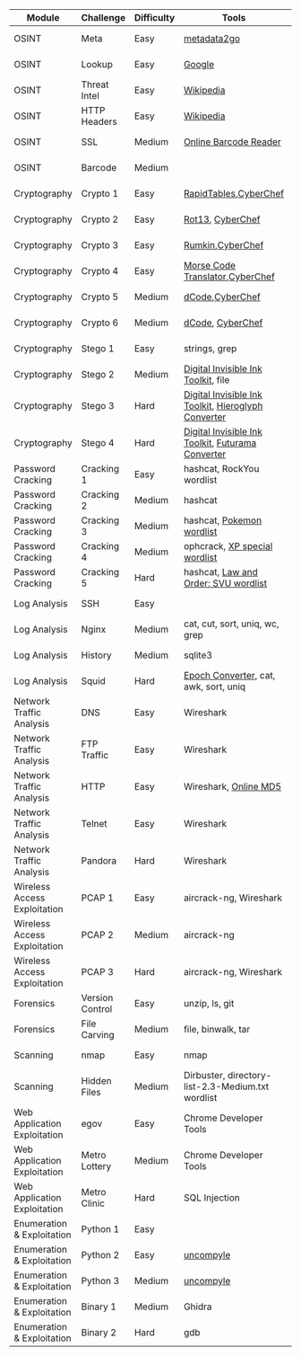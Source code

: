 <table class="tg">
<thead>
  <tr>
    <th class="tg-c3ow">Module</th>
    <th class="tg-c3ow">Challenge</th>
    <th class="tg-c3ow">Difficulty</th>
    <th class="tg-c3ow">Tools</th>
    <th class="tg-c3ow">Guide</th>
  </tr>
</thead>
<tbody>
  <tr>
    <td class="tg-0pky">OSINT</td>
    <td class="tg-0pky">Meta</td>
    <td class="tg-0pky">Easy</td>
    <td class="tg-0pky"><a href="http://metadata2go.com/" target="_blank" rel="noopener noreferrer">metadata2go</a></td>
    <td class="tg-0pky"><a href="https://trove.cyberskyline.com/fccca3812b1a47528f8ab55e1dd7b894">NCL Guide</a></td>
  </tr>
  <tr>
    <td class="tg-0pky">OSINT</td>
    <td class="tg-0pky">Lookup</td>
    <td class="tg-0pky">Easy</td>
    <td class="tg-0pky"><a href="https://www.google.com/" target="_blank" rel="noopener noreferrer">Google</a></td>
    <td class="tg-0pky"><a href="https://trove.cyberskyline.com/beb4674c3c12483bbb9423711690764d">NCL Guide</a></td>
  </tr>
  <tr>
    <td class="tg-0pky">OSINT</td>
    <td class="tg-0pky">Threat Intel</td>
    <td class="tg-0pky">Easy</td>
    <td class="tg-0pky"><a href="https://www.wikipedia.org/" target="_blank" rel="noopener noreferrer">Wikipedia</a></td>
    <td class="tg-0pky"><a href="https://trove.cyberskyline.com/9ed371a52eed4a81a05df34587074326">NCL Guide</a></td>
  </tr>
  <tr>
    <td class="tg-0pky">OSINT</td>
    <td class="tg-0pky">HTTP Headers</td>
    <td class="tg-0pky">Easy</td>
    <td class="tg-0pky"><a href="https://www.wikipedia.org/" target="_blank" rel="noopener noreferrer">Wikipedia</a></td>
    <td class="tg-0pky"><a href="https://trove.cyberskyline.com/0d6e926b2e5b402bacdd6b62cb48e342">NCL Guide</a></td>
  </tr>
  <tr>
    <td class="tg-0pky">OSINT</td>
    <td class="tg-0pky">SSL</td>
    <td class="tg-0pky">Medium</td>
    <td class="tg-0pky"><a href="https://online-barcode-reader.inliteresearch.com/" target="_blank" rel="noopener noreferrer">Online Barcode Reader</a></td>
    <td class="tg-0pky"><a href="https://trove.cyberskyline.com/8835d44ab9914ab98e25c6b2b5999abf">NCL Guide</a></td>
  </tr>
  <tr>
    <td class="tg-0pky">OSINT</td>
    <td class="tg-0pky">Barcode</td>
    <td class="tg-0pky">Medium</td>
    <td class="tg-0pky"></td>
    <td class="tg-0pky"><a href="https://trove.cyberskyline.com/d695b934ae954d30b237eb4e1d81a946">NCL Guide</a></td>
  </tr>
  <tr>
    <td class="tg-0pky">Cryptography</td>
    <td class="tg-0pky">Crypto 1</td>
    <td class="tg-0pky">Easy</td>
    <td class="tg-0pky"><a href="https://www.rapidtables.com/convert/number/hex-to-ascii.html" target="_blank" rel="noopener noreferrer">RapidTables</a>,<a href="https://cyberchef.cyberskyline.com/#recipe=From_Hex('Auto'),%20https://www.base64decode.org/,%20https://www.binaryhexconverter.com/binary-to-ascii-text-converter" target="_blank" rel="noopener noreferrer">CyberChef</a></td>
    <td class="tg-0pky"><a href="https://trove.cyberskyline.com/8964d7b06a234684abffade642838140">NCL Guide</a></td>
  </tr>
  <tr>
    <td class="tg-0pky">Cryptography</td>
    <td class="tg-0pky">Crypto 2</td>
    <td class="tg-0pky">Easy</td>
    <td class="tg-0pky"><a href="https://rot13.com/" target="_blank" rel="noopener noreferrer">Rot13</a>, <a href="https://cyberchef.cyberskyline.com/#recipe=ROT13(true,true,false,13)" target="_blank" rel="noopener noreferrer">CyberChef</a></td>
    <td class="tg-0pky"><a href="https://trove.cyberskyline.com/645f2b9059b04943bfa2c28b02667df5">NCL Guide</a></td>
  </tr>
  <tr>
    <td class="tg-0pky">Cryptography</td>
    <td class="tg-0pky">Crypto 3</td>
    <td class="tg-0pky">Easy</td>
    <td class="tg-0pky"><a href="https://rumkin.com/tools/cipher/atbash/" target="_blank" rel="noopener noreferrer">Rumkin</a>,<a href="https://cyberchef.cyberskyline.com/#recipe=Atbash_Cipher()" target="_blank" rel="noopener noreferrer">CyberChef</a></td>
    <td class="tg-0pky"><a href="https://trove.cyberskyline.com/7fa9781f241c4be49bf0cca9eadc2409">NCL Guide</a></td>
  </tr>
  <tr>
    <td class="tg-0pky">Cryptography</td>
    <td class="tg-0pky">Crypto 4</td>
    <td class="tg-0pky">Easy</td>
    <td class="tg-0pky"><a href="https://morsecode.world/international/translator.html" target="_blank" rel="noopener noreferrer">Morse Code Translator</a>,<a href="https://cyberchef.cyberskyline.com/#recipe=From_Morse_Code('Space','Forward%20slash')" target="_blank" rel="noopener noreferrer">CyberChef</a></td>
    <td class="tg-0pky"><a href="https://trove.cyberskyline.com/346b7cdf8ae246c9b1ce41971d3e1b31">NCL Guide</a></td>
  </tr>
  <tr>
    <td class="tg-0pky">Cryptography</td>
    <td class="tg-0pky">Crypto 5</td>
    <td class="tg-0pky">Medium</td>
    <td class="tg-0pky"><a href="https://www.dcode.fr/rail-fence-cipher" target="_blank" rel="noopener noreferrer">dCode</a>,<a href="https://cyberchef.cyberskyline.com/#recipe=Rail_Fence_Cipher_Decode(3,0)" target="_blank" rel="noopener noreferrer">CyberChef</a></td>
    <td class="tg-0pky"><a href="https://trove.cyberskyline.com/125ced3a43004eef8e467fbc0fbcaa03">NCL Guide</a></td>
  </tr>
  <tr>
    <td class="tg-0pky">Cryptography</td>
    <td class="tg-0pky">Crypto 6</td>
    <td class="tg-0pky">Medium</td>
    <td class="tg-0pky"><a href="https://www.dcode.fr/rail-fence-cipher" target="_blank" rel="noopener noreferrer">dCode</a>, <a href="https://cyberchef.cyberskyline.com/#recipe=Rail_Fence_Cipher_Decode(3,0)" target="_blank" rel="noopener noreferrer">CyberChef</a></td>
    <td class="tg-0pky"><a href="https://trove.cyberskyline.com/c6c704add2e84e6ea6ddad7f2d7668d1">NCL Guide</a></td>
  </tr>
  <tr>
    <td class="tg-0pky">Cryptography</td>
    <td class="tg-0pky">Stego 1</td>
    <td class="tg-0pky">Easy</td>
    <td class="tg-0pky">strings, grep</td>
    <td class="tg-0pky"><a href="https://trove.cyberskyline.com/733a58d8135847bbb08a4a6aacaeb96a">NCL Guide</a></td>
  </tr>
  <tr>
    <td class="tg-0pky">Cryptography</td>
    <td class="tg-0pky">Stego 2</td>
    <td class="tg-0pky">Medium</td>
    <td class="tg-0pky"><a href="https://diit.sourceforge.net/" target="_blank" rel="noopener noreferrer">Digital Invisible Ink Toolkit</a>, file</td>
    <td class="tg-0pky"><a href="https://trove.cyberskyline.com/5133730a17214be3831588652a5ce777">NCL Guide</a></td>
  </tr>
  <tr>
    <td class="tg-0pky">Cryptography</td>
    <td class="tg-0pky">Stego 3</td>
    <td class="tg-0pky">Hard</td>
    <td class="tg-0pky"><a href="https://diit.sourceforge.net/" target="_blank" rel="noopener noreferrer">Digital Invisible Ink Toolkit</a>, <a href="http://discoveringegypt.com/egyptian-hieroglyphic-writing/hieroglyphic-typewriter/" target="_blank" rel="noopener noreferrer">Hieroglyph Converter</a></td>
    <td class="tg-0pky"><a href="https://trove.cyberskyline.com/455a54f0eb444fe399c9b4966a25f1d0">NCL Guide</a></td>
  </tr>
  <tr>
    <td class="tg-0pky">Cryptography</td>
    <td class="tg-0pky">Stego 4</td>
    <td class="tg-0pky">Hard</td>
    <td class="tg-0pky"><a href="https://diit.sourceforge.net/" target="_blank" rel="noopener noreferrer">Digital Invisible Ink Toolkit</a>, <a href="https://www.gotfuturama.com/Interactive/AlienCodec/" target="_blank" rel="noopener noreferrer">Futurama Converter</a></td>
    <td class="tg-0pky"><a href="https://trove.cyberskyline.com/38ce8b2db6a24bb49615382e2a252085">NCL Guide</a></td>
  </tr>
  <tr>
    <td class="tg-0pky">Password Cracking</td>
    <td class="tg-0pky">Cracking 1</td>
    <td class="tg-0pky">Easy</td>
    <td class="tg-0pky">hashcat, RockYou wordlist</td>
    <td class="tg-0pky"><a href="https://trove.cyberskyline.com/aecdcc78aa70413aae7ea09a1b4300d4">NCL Guide</a></td>
  </tr>
  <tr>
    <td class="tg-0pky">Password Cracking</td>
    <td class="tg-0pky">Cracking 2</td>
    <td class="tg-0pky">Medium</td>
    <td class="tg-0pky">hashcat</td>
    <td class="tg-0pky"><a href="https://trove.cyberskyline.com/d0a758e85b894a67af88b47cec3316b7">NCL Guide</a></td>
  </tr>
  <tr>
    <td class="tg-0pky">Password Cracking</td>
    <td class="tg-0pky">Cracking 3</td>
    <td class="tg-0pky">Medium</td>
    <td class="tg-0pky">hashcat, <a href="http://pokemon.wikia.com/wiki/List_of_Pok%C3%A9mon" target="_blank" rel="noopener noreferrer">Pokemon wordlist</a></td>
    <td class="tg-0pky"><a href="https://trove.cyberskyline.com/0922f61022ef487ca73cc770369360e6">NCL Guide</a></td>
  </tr>
  <tr>
    <td class="tg-0pky">Password Cracking</td>
    <td class="tg-0pky">Cracking 4</td>
    <td class="tg-0pky">Medium</td>
    <td class="tg-0pky">ophcrack, <a href="http://%3Cpre%3Eophcrack%3C/pre%3E.sourceforge.net/tables.php" target="_blank" rel="noopener noreferrer">XP special wordlist</a></td>
    <td class="tg-0pky"><a href="https://trove.cyberskyline.com/3f7c50f299f34ae896cc1d4955be2567">NCL Guide</a></td>
  </tr>
  <tr>
    <td class="tg-0pky">Password Cracking</td>
    <td class="tg-0pky">Cracking 5</td>
    <td class="tg-0pky">Hard</td>
    <td class="tg-0pky">hashcat, <a href="https://en.wikipedia.org/wiki/List_of_Law_%26_Order:_Special_Victims_Unit_episodes" target="_blank" rel="noopener noreferrer">Law and Order: SVU wordlist</a></td>
    <td class="tg-0pky"><a href="https://trove.cyberskyline.com/10cf2420aa574f5fa4fe17c37a28fb64">NCL Guide</a></td>
  </tr>
  <tr>
    <td class="tg-0pky">Log Analysis</td>
    <td class="tg-0pky">SSH</td>
    <td class="tg-0pky">Easy</td>
    <td class="tg-0pky"></td>
    <td class="tg-0pky"><a href="https://trove.cyberskyline.com/5213e481daa544fb94001cd51096edbb">NCL Guide</a></td>
  </tr>
  <tr>
    <td class="tg-0pky">Log Analysis</td>
    <td class="tg-0pky">Nginx</td>
    <td class="tg-0pky">Medium</td>
    <td class="tg-0pky">cat, cut, sort, uniq, wc, grep</td>
    <td class="tg-0pky"><a href="https://trove.cyberskyline.com/7884f0c64e8b46cea64332a77b5ef56e">NCL Guide</a></td>
  </tr>
  <tr>
    <td class="tg-0pky">Log Analysis</td>
    <td class="tg-0pky">History</td>
    <td class="tg-0pky">Medium</td>
    <td class="tg-0pky">sqlite3</td>
    <td class="tg-0pky"><a href="https://trove.cyberskyline.com/038f8feecbf4489a9ee68d8c2131b49c">NCL Guide</a></td>
  </tr>
  <tr>
    <td class="tg-0pky">Log Analysis</td>
    <td class="tg-0pky">Squid</td>
    <td class="tg-0pky">Hard</td>
    <td class="tg-0pky"><a href="https://www.epochconverter.com/" target="_blank" rel="noopener noreferrer">Epoch Converter</a>, cat, awk, sort, uniq</td>
    <td class="tg-0pky"><a href="https://trove.cyberskyline.com/b2ca66f2ed8747139b26ba3539e6b4f7">NCL Guide</a></td>
  </tr>
  <tr>
    <td class="tg-0pky">Network Traffic Analysis</td>
    <td class="tg-0pky">DNS</td>
    <td class="tg-0pky">Easy</td>
    <td class="tg-0pky">Wireshark</td>
    <td class="tg-0pky"><a href="https://trove.cyberskyline.com/9afdec615a5b4e0a8dd13a8cc679f6aa">NCL Guide</a></td>
  </tr>
  <tr>
    <td class="tg-0pky">Network Traffic Analysis</td>
    <td class="tg-0pky">FTP Traffic</td>
    <td class="tg-0pky">Easy</td>
    <td class="tg-0pky">Wireshark</td>
    <td class="tg-0pky"><a href="https://trove.cyberskyline.com/da643ef1fbdf44c399de12d273d281b6">NCL Guide</a></td>
  </tr>
  <tr>
    <td class="tg-0pky">Network Traffic Analysis</td>
    <td class="tg-0pky">HTTP</td>
    <td class="tg-0pky">Easy</td>
    <td class="tg-0pky">Wireshark, <a href="http://onlinemd5.com/" target="_blank" rel="noopener noreferrer">Online MD5</a></td>
    <td class="tg-0pky"><a href="https://trove.cyberskyline.com/0ba6be5f984945ce89cbe56c273b2e38">NCL Guide</a></td>
  </tr>
  <tr>
    <td class="tg-0pky">Network Traffic Analysis</td>
    <td class="tg-0pky">Telnet</td>
    <td class="tg-0pky">Easy</td>
    <td class="tg-0pky">Wireshark</td>
    <td class="tg-0pky"><a href="https://trove.cyberskyline.com/c5378ffe4d3249219638848679fe95d6">NCL Guide</a></td>
  </tr>
  <tr>
    <td class="tg-0pky">Network Traffic Analysis</td>
    <td class="tg-0pky">Pandora</td>
    <td class="tg-0pky">Hard</td>
    <td class="tg-0pky">Wireshark</td>
    <td class="tg-0pky"><a href="https://trove.cyberskyline.com/3c506db7881a4e48899380cc08e8c0a9">NCL Guide</a></td>
  </tr>
  <tr>
    <td class="tg-0pky">Wireless Access Exploitation</td>
    <td class="tg-0pky">PCAP 1</td>
    <td class="tg-0pky">Easy</td>
    <td class="tg-0pky">aircrack-ng, Wireshark</td>
    <td class="tg-0pky"><a href="https://trove.cyberskyline.com/288b1672a3824de0b3cd6386057b348b">NCL Guide</a></td>
  </tr>
  <tr>
    <td class="tg-0pky">Wireless Access Exploitation</td>
    <td class="tg-0pky">PCAP 2</td>
    <td class="tg-0pky">Medium</td>
    <td class="tg-0pky">aircrack-ng</td>
    <td class="tg-0pky"><a href="https://trove.cyberskyline.com/ca95b65b466c4d3fa3f6b9eb37338b15">NCL Guide</a></td>
  </tr>
  <tr>
    <td class="tg-0pky">Wireless Access Exploitation</td>
    <td class="tg-0pky">PCAP 3</td>
    <td class="tg-0pky">Hard</td>
    <td class="tg-0pky">aircrack-ng, Wireshark</td>
    <td class="tg-0pky"><a href="https://trove.cyberskyline.com/5c795a418e19432ca84093f469c0d25e">NCL Guide</a></td>
  </tr>
  <tr>
    <td class="tg-0pky">Forensics</td>
    <td class="tg-0pky">Version Control</td>
    <td class="tg-0pky">Easy</td>
    <td class="tg-0pky">unzip, ls, git</td>
    <td class="tg-0pky"><a href="https://trove.cyberskyline.com/1823d37a029f490abf5e4b45d499c3ab">NCL Guide</a></td>
  </tr>
  <tr>
    <td class="tg-0pky">Forensics</td>
    <td class="tg-0pky">File Carving</td>
    <td class="tg-0pky">Medium</td>
    <td class="tg-0pky">file, binwalk, tar</td>
    <td class="tg-0pky"><a href="https://trove.cyberskyline.com/ff55c18374c84109b32b95252309185d">NCL Guide</a></td>
  </tr>
  <tr>
    <td class="tg-0pky">Scanning</td>
    <td class="tg-0pky">nmap</td>
    <td class="tg-0pky">Easy</td>
    <td class="tg-0pky">nmap</td>
    <td class="tg-0pky"><a href="https://trove.cyberskyline.com/a92ccb5089604e069f30e7436394efb3">NCL Guide</a></td>
  </tr>
  <tr>
    <td class="tg-0pky">Scanning</td>
    <td class="tg-0pky">Hidden Files</td>
    <td class="tg-0pky">Medium</td>
    <td class="tg-0pky">Dirbuster, directory-list-2.3-Medium.txt wordlist</td>
    <td class="tg-0pky"><a href="https://trove.cyberskyline.com/a21499fe430a4441aac2b1033a328801">NCL Guide</a></td>
  </tr>
  <tr>
    <td class="tg-0pky">Web Application Exploitation</td>
    <td class="tg-0pky">egov</td>
    <td class="tg-0pky">Easy</td>
    <td class="tg-0pky">Chrome Developer Tools</td>
    <td class="tg-0pky"><a href="https://trove.cyberskyline.com/5d8c2d17ae764fbfaec7ed100dd27cf0">NCL Guide</a></td>
  </tr>
  <tr>
    <td class="tg-0pky">Web Application Exploitation</td>
    <td class="tg-0pky">Metro Lottery</td>
    <td class="tg-0pky">Medium</td>
    <td class="tg-0pky">Chrome Developer Tools</td>
    <td class="tg-0pky"><a href="https://trove.cyberskyline.com/09d1f6e7653b460a830d7df6f7da891e">NCL Guide</a></td>
  </tr>
  <tr>
    <td class="tg-0pky">Web Application Exploitation</td>
    <td class="tg-0pky">Metro Clinic</td>
    <td class="tg-0pky">Hard</td>
    <td class="tg-0pky">SQL Injection</td>
    <td class="tg-0pky"><a href="https://trove.cyberskyline.com/bfe58f5fd2a84e2188bc54a2fe1ec0fb">NCL Guide</a></td>
  </tr>
  <tr>
    <td class="tg-0pky">Enumeration &amp; Exploitation</td>
    <td class="tg-0pky">Python 1</td>
    <td class="tg-0pky">Easy</td>
    <td class="tg-0pky"></td>
    <td class="tg-0pky"><a href="https://trove.cyberskyline.com/1e888d07865649f18134ed9393a26f98">NCL Guide</a></td>
  </tr>
  <tr>
    <td class="tg-0pky">Enumeration &amp; Exploitation</td>
    <td class="tg-0pky">Python 2</td>
    <td class="tg-0pky">Easy</td>
    <td class="tg-0pky"><a href="https://github.com/Mysterie/uncompyle2" target="_blank" rel="noopener noreferrer">uncompyle</a></td>
    <td class="tg-0pky"><a href="https://trove.cyberskyline.com/7052375377a14cef89b922604799d4db">NCL Guide</a></td>
  </tr>
  <tr>
    <td class="tg-0pky">Enumeration &amp; Exploitation</td>
    <td class="tg-0pky">Python 3</td>
    <td class="tg-0pky">Medium</td>
    <td class="tg-0pky"><a href="https://github.com/Mysterie/uncompyle2" target="_blank" rel="noopener noreferrer">uncompyle</a></td>
    <td class="tg-0pky"><a href="https://trove.cyberskyline.com/83f8a7862dba4aa08bc4892ba175930a">NCL Guide</a></td>
  </tr>
  <tr>
    <td class="tg-0pky">Enumeration &amp; Exploitation</td>
    <td class="tg-0pky">Binary 1</td>
    <td class="tg-0pky">Medium</td>
    <td class="tg-0pky">Ghidra</td>
    <td class="tg-0pky"><a href="https://trove.cyberskyline.com/88baf3c7bf68469db6dd074d3d302825">NCL Guide</a></td>
  </tr>
  <tr>
    <td class="tg-0pky">Enumeration &amp; Exploitation</td>
    <td class="tg-0pky">Binary 2</td>
    <td class="tg-0pky">Hard</td>
    <td class="tg-0pky">gdb</td>
    <td class="tg-0pky"><a href="https://trove.cyberskyline.com/265341a9cbf2476c96a12a4b797a5dd7">NCL Guide</a></td>
  </tr>
</tbody>
</table>
